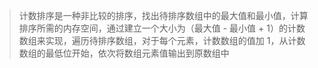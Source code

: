 
>计数排序是一种非比较的排序，找出待排序数组中的最大值和最小值，计算排序所需的内存空间，通过建立一个大小为（最大值 - 最小值 + 1）的计数数组来实现，遍历待排序数组，对于每个元素，计数数组的值加 1，从计数数组的最低位开始，依次将数组元素值输出到原数组中

